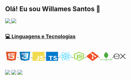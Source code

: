 ## Olá! Eu sou Willames Santos 👋

<div>
  <a href="https://github.com/WillamesSilv">
  <img height="160em" src="https://github-readme-stats.vercel.app/api?username=WillamesSilv&show_icons=true&theme=tokyonight&include_all_commits=true&count_private=true"/>
  <img height="160em" src="https://github-readme-stats.vercel.app/api/top-langs/?username=WillamesSilv&layout=compact&langs_count=7&theme=tokyonight"/>
</div>
  
##
 ### 💻 Linguagens e Tecnologias
<div style="display: inline_block"><br>
  <img align="center" alt="willames-HTML" height="30" width="40" src="https://raw.githubusercontent.com/devicons/devicon/master/icons/html5/html5-original.svg">
  <img align="center" alt="willames-CSS" height="30" width="40" src="https://raw.githubusercontent.com/devicons/devicon/master/icons/css3/css3-original.svg">
  <img align="center" alt="willames-Js" height="30" width="40" src="https://raw.githubusercontent.com/devicons/devicon/master/icons/javascript/javascript-plain.svg">
  <img align="center" alt="willames-Ts" height="30" width="40" src="https://raw.githubusercontent.com/devicons/devicon/master/icons/typescript/typescript-plain.svg">
  <img align="center" alt="willames-React" height="30" width="40" src="https://raw.githubusercontent.com/devicons/devicon/master/icons/react/react-original.svg">
  <img align="center" alt="willames-Node" height="30" width="40" src="https://raw.githubusercontent.com/devicons/devicon/master/icons/nodejs/nodejs-original.svg">
  <img align="center" alt="willames-Git" height="30" width="40" src="https://raw.githubusercontent.com/devicons/devicon/master/icons/git/git-original.svg">
  <img align="center" alt="willames-Mongo" height="30" width="40" src="https://raw.githubusercontent.com/devicons/devicon/master/icons/mongodb/mongodb-plain-wordmark.svg">
  <img align="center" alt="willames-Express" height="30" width="40" src="https://raw.githubusercontent.com/devicons/devicon/master/icons/express/express-original.svg">
</div>

  ##
  
 <div>
   <a href="https://www.facebook.com/willames.silvadossantos" target="_blank"><img src="https://img.shields.io/badge/Facebook-1877F2?style=for-the-badge&logo=facebook&logoColor=white" target="_blank"></a>
  <a href="https://www.instagram.com/willamesssantos/" target="_blank"><img src="https://img.shields.io/badge/-Instagram-%23E4405F?style=for-the-badge&logo=instagram&logoColor=white" target="_blank"></a>
  <a href="https://www.linkedin.com/in/willames-silva-dos-santos-a26172126/" target="_blank"><img src="https://img.shields.io/badge/-LinkedIn-%230077B5?style=for-the-badge&logo=linkedin&logoColor=white" target="_blank"></a> 

</div>
